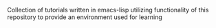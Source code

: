 Collection of tutorials written in emacs-lisp utilizing functionality of this repository to provide an environment used for learning
